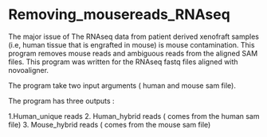 # Removing_mousereads_RNAseq
The major issue of The RNAseq data  from patient derived xenofraft samples (i.e, human tissue that is engrafted in mouse) is mouse contamination.   This program removes  mouse reads and ambiguous reads  from the aligned SAM files. This program was written for the RNAseq fastq files aligned with novoaligner. 

The program take two input arguments ( human and mouse sam file).

The program has three outputs :

1.Human_unique reads
2. Human_hybrid reads ( comes from the human sam file)
3. Mouse_hybrid reads ( comes from the mouse sam file)




